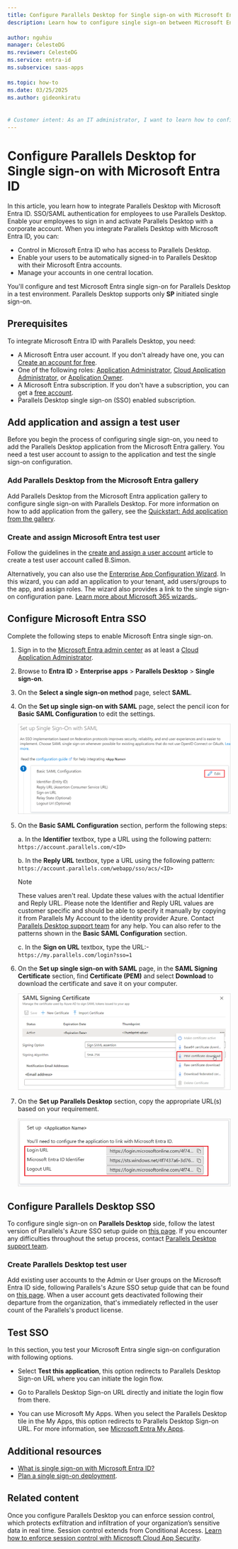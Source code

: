 ```yaml
---
title: Configure Parallels Desktop for Single sign-on with Microsoft Entra ID
description: Learn how to configure single sign-on between Microsoft Entra ID and Parallels Desktop.

author: nguhiu
manager: CelesteDG
ms.reviewer: CelesteDG
ms.service: entra-id
ms.subservice: saas-apps

ms.topic: how-to
ms.date: 03/25/2025
ms.author: gideonkiratu


# Customer intent: As an IT administrator, I want to learn how to configure single sign-on between Microsoft Entra ID and Parallels Desktop so that I can control who has access to Parallels Desktop, enable automatic sign-in with Microsoft Entra accounts, and manage my accounts in one central location.
---
```


# Configure Parallels Desktop for Single sign-on with Microsoft Entra ID

In this article, you learn how to integrate Parallels Desktop with Microsoft Entra ID. SSO/SAML authentication for employees to use Parallels Desktop. Enable your employees to sign in and activate Parallels Desktop with a corporate account. When you integrate Parallels Desktop with Microsoft Entra ID, you can:

* Control in Microsoft Entra ID who has access to Parallels Desktop.
* Enable your users to be automatically signed-in to Parallels Desktop with their Microsoft Entra accounts.
* Manage your accounts in one central location.

You'll configure and test Microsoft Entra single sign-on for Parallels Desktop in a test environment. Parallels Desktop supports only **SP** initiated single sign-on.

## Prerequisites

To integrate Microsoft Entra ID with Parallels Desktop, you need:

* A Microsoft Entra user account. If you don't already have one, you can [Create an account for free](https://azure.microsoft.com/free/?WT.mc_id=A261C142F).
* One of the following roles: [Application Administrator](/entra/identity/role-based-access-control/permissions-reference#application-administrator), [Cloud Application Administrator](/entra/identity/role-based-access-control/permissions-reference#cloud-application-administrator), or [Application Owner](/entra/fundamentals/users-default-permissions#owned-enterprise-applications).
* A Microsoft Entra subscription. If you don't have a subscription, you can get a [free account](https://azure.microsoft.com/free/).
* Parallels Desktop single sign-on (SSO) enabled subscription.

## Add application and assign a test user

Before you begin the process of configuring single sign-on, you need to add the Parallels Desktop application from the Microsoft Entra gallery. You need a test user account to assign to the application and test the single sign-on configuration.

<a name='add-parallels-desktop-from-the-azure-ad-gallery'></a>

### Add Parallels Desktop from the Microsoft Entra gallery

Add Parallels Desktop from the Microsoft Entra application gallery to configure single sign-on with Parallels Desktop. For more information on how to add application from the gallery, see the [Quickstart: Add application from the gallery](~/identity/enterprise-apps/add-application-portal.md).

<a name='create-and-assign-azure-ad-test-user'></a>

### Create and assign Microsoft Entra test user

Follow the guidelines in the [create and assign a user account](~/identity/enterprise-apps/add-application-portal-assign-users.md) article to create a test user account called B.Simon.

Alternatively, you can also use the [Enterprise App Configuration Wizard](https://portal.office.com/AdminPortal/home?Q=Docs#/azureadappintegration). In this wizard, you can add an application to your tenant, add users/groups to the app, and assign roles. The wizard also provides a link to the single sign-on configuration pane. [Learn more about Microsoft 365 wizards.](/microsoft-365/admin/misc/azure-ad-setup-guides). 

<a name='configure-azure-ad-sso'></a>

## Configure Microsoft Entra SSO

Complete the following steps to enable Microsoft Entra single sign-on.

1. Sign in to the [Microsoft Entra admin center](https://entra.microsoft.com) as at least a [Cloud Application Administrator](~/identity/role-based-access-control/permissions-reference.md#cloud-application-administrator).
1. Browse to **Entra ID** > **Enterprise apps** > **Parallels Desktop** > **Single sign-on**.
1. On the **Select a single sign-on method** page, select **SAML**.
1. On the **Set up single sign-on with SAML** page, select the pencil icon for **Basic SAML Configuration** to edit the settings.

   ![Screenshot shows how to edit Basic SAML Configuration.](common/edit-urls.png "Basic Configuration")

1. On the **Basic SAML Configuration** section, perform the following steps:

    a. In the **Identifier** textbox, type a URL using the following pattern:
    `https://account.parallels.com/<ID>`

    b. In the **Reply URL** textbox, type a URL using the following pattern:
    `https://account.parallels.com/webapp/sso/acs/<ID>`

    > [!NOTE]
    > These values aren't real. Update these values with the actual Identifier and Reply URL. Please note the Identifier and Reply URL values are customer specific and should be able to specify it manually by copying it from Parallels My Account to the identity provider Azure. Contact [Parallels Desktop support team](https://www.parallels.com/support/) for any help. You can also refer to the patterns shown in the **Basic SAML Configuration** section.

    c. In the **Sign on URL** textbox, type the URL:-
    `https://my.parallels.com/login?sso=1`

1. On the **Set up single sign-on with SAML** page, in the **SAML Signing Certificate** section,  find **Certificate (PEM)** and select **Download** to download the certificate and save it on your computer.

	![Screenshot of the Certificate download link.](common/certificate-base64-download.png)

1. On the **Set up Parallels Desktop** section, copy the appropriate URL(s) based on your requirement.

	![Screenshot shows to copy configuration appropriate URL.](common/copy-configuration-urls.png "Metadata")

## Configure Parallels Desktop SSO

To configure single sign-on on **Parallels Desktop** side, follow the latest version of Parallels's Azure SSO setup guide on [this page](https://kb.parallels.com/en/129240). If you encounter any difficulties throughout the setup process, contact [Parallels Desktop support team](https://www.parallels.com/support/).

### Create Parallels Desktop test user

Add existing user accounts to the Admin or User groups on the Microsoft Entra ID side, following Parallels's Azure SSO setup guide that can be found on [this page](https://kb.parallels.com/en/129240). When a user account gets deactivated following their departure from the organization, that's immediately reflected in the user count of the Parallels's product license.

## Test SSO 

In this section, you test your Microsoft Entra single sign-on configuration with following options. 

* Select **Test this application**, this option redirects to Parallels Desktop Sign-on URL where you can initiate the login flow. 

* Go to Parallels Desktop Sign-on URL directly and initiate the login flow from there.

* You can use Microsoft My Apps. When you select the Parallels Desktop tile in the My Apps, this option redirects to Parallels Desktop Sign-on URL. For more information, see [Microsoft Entra My Apps](/azure/active-directory/manage-apps/end-user-experiences#azure-ad-my-apps).

## Additional resources

* [What is single sign-on with Microsoft Entra ID?](~/identity/enterprise-apps/what-is-single-sign-on.md)
* [Plan a single sign-on deployment](~/identity/enterprise-apps/plan-sso-deployment.md).

## Related content

Once you configure Parallels Desktop you can enforce session control, which protects exfiltration and infiltration of your organization’s sensitive data in real time. Session control extends from Conditional Access. [Learn how to enforce session control with Microsoft Cloud App Security](/cloud-app-security/proxy-deployment-aad).
